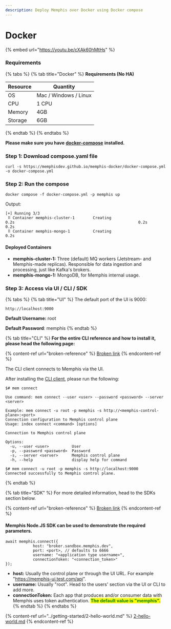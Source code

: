 ```yaml
---
description: Deploy Memphis over Docker using Docker compose
---
```


# Docker

{% embed url="https://youtu.be/cXAk60hMtHs" %}

### Requirements

{% tabs %}
{% tab title="Docker" %}
**Requirements (No HA)**

| Resource | Quantity               |
| -------- | ---------------------- |
| OS       | Mac / Windows / Linux  |
| CPU      | 1 CPU                  |
| Memory   | 4GB                    |
| Storage  | 6GB                    |
{% endtab %}
{% endtabs %}

**Please make sure you have** [**docker-compose**](https://docs.docker.com/compose/) **installed.**

### Step 1: Download compose.yaml file

```
curl -s https://memphisdev.github.io/memphis-docker/docker-compose.yml -o docker-compose.yml
```

### Step 2: Run the compose

```
docker compose -f docker-compose.yml -p memphis up
```

Output:

```
[+] Running 3/3
 ⠿ Container memphis-cluster-1        Creating                                                      0.2s                                                      0.2s                                                  0.2s
 ⠿ Container memphis-mongo-1          Creating                                                      0.2s
```

#### Deployed Containers

* **memphis-cluster-1:** Three (default) MQ workers (Jetstream- and Memphis-made replicas). Responsible for data ingestion and processing, just like Kafka's brokers.
* **memphis-mongo-1:** MongoDB, for Memphis internal usage.

### Step 3: Access via UI / CLI / SDK

{% tabs %}
{% tab title="UI" %}
The default port of the UI is 9000:

```
http://localhost:9000
```

**Default Username:** root

**Default Password**: memphis
{% endtab %}

{% tab title="CLI" %}
**For the entire CLI reference and how to install it, please head the following page:**

{% content-ref url="broken-reference" %}
[Broken link](broken-reference)
{% endcontent-ref %}



The CLI client connects to Memphis via the UI.

After installing the [CLI client](broken-reference), please run the following:

```
$# mem connect

Use command: mem connect --user <user> --password <password> --server <server>

Example: mem connect -u root -p memphis -s http://<memphis-control-plane>:<port>
Connection configuration to Memphis control plane
Usage: index connect <command> [options]

Connection to Memphis control plane

Options:
  -u, --user <user>          User
  -p, --password <password>  Password
  -s, --server <server>      Memphis control plane
  -h, --help                 display help for command
```



```
$# mem connect -u root -p memphis -s http://localhost:9000
Connected successfully to Memphis control plane.
```
{% endtab %}

{% tab title="SDK" %}
For more detailed information, head to the SDKs section below.

{% content-ref url="broken-reference" %}
[Broken link](broken-reference)
{% endcontent-ref %}

####

#### Memphis Node.JS SDK can be used to demonstrate the required parameters.

```
await memphis.connect({
            host: "broker.sandbox.memphis.dev",
            port: <port>, // defaults to 6666
            username: "<application type username>",
            connectionToken: "<connection_token>"
});
```

* **host:** Usually the control plane or through the UI URL. For example "https://memphis-ui.test.com/api".
* **username:** Usually "root". Head to the users' section via the UI or CLI to add more.
* **connectionToken:** Each app that produces and/or consumer data with Memphis uses token authentication. <mark style="color:green;">**The default value is "memphis".**</mark>
{% endtab %}
{% endtabs %}

{% content-ref url="../getting-started/2-hello-world.md" %}
[2-hello-world.md](../getting-started/2-hello-world.md)
{% endcontent-ref %}
